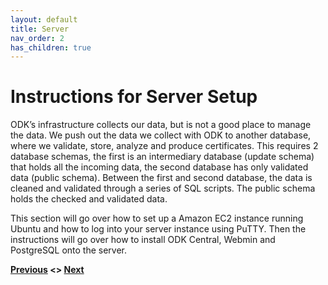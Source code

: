 ```yaml
---
layout: default
title: Server
nav_order: 2
has_children: true
---
```

# Instructions for Server Setup
ODK’s infrastructure collects our data, but is not a good place to manage the data. We push out the data we collect with ODK to another database, where we validate, store, analyze and produce certificates. This requires 2 database schemas, the first is an intermediary database (update schema) that holds all the incoming data, the second database has only validated data (public schema). Between the first and second database, the data is cleaned and validated through a series of SQL scripts. The public schema holds the checked and validated data. 

This section will go over how to set up a Amazon EC2 instance running Ubuntu and how to log into your server instance using PuTTY. Then the instructions will go over how to install ODK Central, Webmin and PostgreSQL onto the server.

**[Previous](/index.html) <> [Next](AWS_Setup.html)**